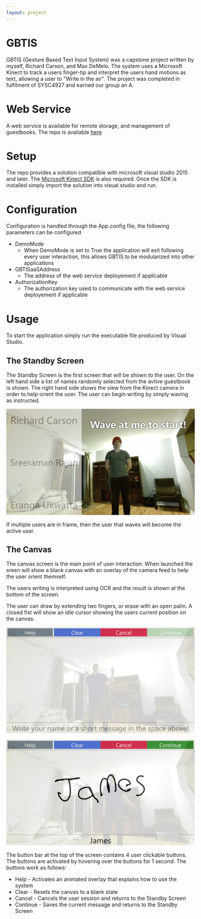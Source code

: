 ```yaml
---
layout: project
---
```


# GBTIS

GBTIS (Gesture Based Text Input System) was a capstone project written by myself, Richard Carson, and Max DeMelo.  The system uses a Microsoft Kinect to track
a users finger-tip and interpret the users hand motions as text, allowing a user to "Write in the air".  The project was completed in fulfilment of SYSC4927 and
earned our group an A. 

# Web Service
A web service is available for remote storage, and management of guestbooks.  The repo is available [here](https://github.com/adambatson/gbtisaas)

# Setup

The repo provides a solution compatible with microsoft visual studio 2015 and later.  The [Microsoft Kinect SDK](https://developer.microsoft.com/en-us/windows/kinect)
is also required.  Once the SDK is installed simply import the solution into visual studio and run.  

# Configuration

Configuration is handled through the App.config file, the following parameters can be configured
* DemoMode 
	* When DemoMode is set to True the application will exit following every user interaction, this allows GBTIS to be modularized into other applications
* GBTISaaSAddress 
	* The address of the web service deployement if applicable
* AuthorizationKey 
	* The authorization key used to communicate with the web service deployement if applicable

# Usage

To start the application simply run the executable file produced by Visual Studio.

## The Standby Screen

The Standby Screen is the first screen that will be shown to the user.  On the left hand side a list of names randomly selected from the avtive guestbook is shown.
The right hand side shows the view from the Kinect camera in order to help orient the user.  The user can begin writing by simply waving as instructed.  

![standby](/images/projects/gbtis/standby.png)

If multiple users are in frame, then the user that waves will become the active user.

## The Canvas

The canvas screen is the main point of user interaction.  When launched the sreen will show a blank canvas with an overlay of the camera feed to help the user orient themself. 

The users writing is interpreted using OCR and the result is shown at the bottom of the screen.

The user can draw by extending two fingers, or erase with an open palm.  A closed fist will show an idle cursor showing the users current position on the canvas.

![idle_canvas](/images/projects/gbtis/Idle_Canvas.png)

![canvasshowingtext](/images/projects/gbtis/canvas_text.png)

The button bar at the top of the screen contains 4 user clickable buttons.  The buttons are activated by hovering over the buttons for 1 second.  The buttons work as follows:

* Help - Activates an animated overlay that explains how to use the system
* Clear - Resets the canvas to a blank state
* Cancel - Cancels the user session and returns to the Standby Screen
* Continue - Saves the current message and returns to the Standby Screen
